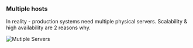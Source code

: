 ### Multiple hosts

In reality - production systems need multiple physical servers.  Scalability & high availability are 2 reasons why.

![Mutiple Servers](images/servers.jpeg "Multiple Servers")